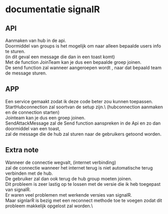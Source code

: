 # documentatie signalR

## API

Aanmaken van hub in de api.\
Doormiddel van groups is het mogelijk om naar alleen bepaalde users info te sturen.\
(in dit geval een message die dan in een toast komt)\
Met de function JoinTeam kan je dus een bepaalde groep joinen. \
De send function zal wanneer aangeroepen wordt , naar dat bepaald team de message sturen.

## APP

Een service gemaakt zodat ik deze code beter zou kunnen toepassen.\
StartHubconnection zal soortvan de setup zijn.\ (hubconnection aanmaken en de connection starten)\
Jointeam kan je dus een groep joinen.\
SendAttackMessage zal de Send function aanspreken in de Api en zo dan doormiddel van een toast,\
zal de message die de hub zal sturen naar de gebruikers getoond worden.


## Extra note 
 

Wanneer de connectie wegvalt, (internet verbinding)\
zal de connectie wanneer het internet terug is niet automatische terug verbinden met de hub.\
De gebruiker zal dan ook terug de hub group moeten joinen.\
Dit probleem is zeer lastig op te lossen met de versie die ik heb toegepast van signalR.\
Er waren veel problemen met werkende versies van signalR.\
Maar signlarR is bezig met een reconnect methode toe te voegen zodat dit probleem makkelijk opgelost zal worden.\



